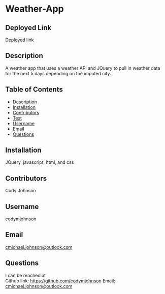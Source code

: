 # Weather-App

## Deployed Link

[Deployed link](https://codymjohnson.github.io/weather-app/)

## Description

A weather app that uses a weather API and JQuery to pull in weather data for the next 5 days depending on the imputed city.

## Table of Contents

* [Description](#description)
* [Installation](#installation)
* [Contributors](#contributors)
* [Test](#test)
* [Username](#username)
* [Email](#email)
* [Questions](#questions)
    
## Installation

JQuery, javascript, html, and css

## Contributors

Cody Johnson

## Username

codymjohnson

## Email

cmichael.johnson@outlook.com

## Questions

I can be reached at
<br>
Github link: https://github.com/codymjohnson 	 Email: cmichael.johnson@outlook.com